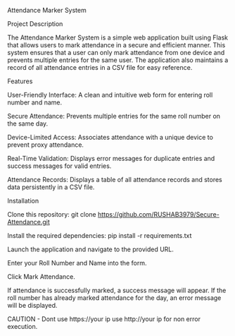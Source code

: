 Attendance Marker System

Project Description

The Attendance Marker System is a simple web application built using Flask that allows users to mark attendance in a secure and efficient manner. This system ensures that a user can only mark attendance from one device and prevents multiple entries for the same user. The application also maintains a record of all attendance entries in a CSV file for easy reference.

Features

User-Friendly Interface: A clean and intuitive web form for entering roll number and name.

Secure Attendance: Prevents multiple entries for the same roll number on the same day.

Device-Limited Access: Associates attendance with a unique device to prevent proxy attendance.

Real-Time Validation: Displays error messages for duplicate entries and success messages for valid entries.

Attendance Records: Displays a table of all attendance records and stores data persistently in a CSV file.

Installation

Clone this repository:
git clone https://github.com/RUSHAB3979/Secure-Attendance.git

Install the required dependencies:
pip install -r requirements.txt

Launch the application and navigate to the provided URL.

Enter your Roll Number and Name into the form.

Click Mark Attendance.

If attendance is successfully marked, a success message will appear. If the roll number has already marked attendance for the day, an error message will be displayed.

CAUTION - Dont use https://your ip use http://your ip for non error execution.
